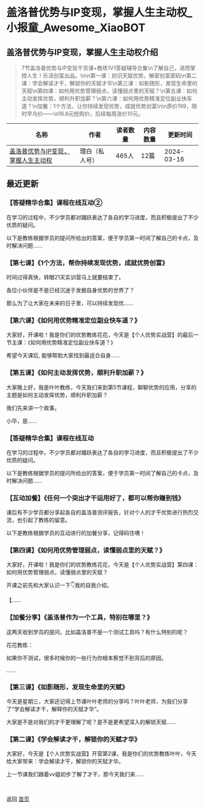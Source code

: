 # 盖洛普优势与IP变现，掌握人生主动权_小报童_Awesome_XiaoBOT

## 盖洛普优势与IP变现，掌握人生主动权介绍
> 7节盖洛普优势与IP变现干货课+教练1V1答疑辅导合集\n了解自己，进而掌控人生！乐活创富出品。\n\n第一课：初识天赋优势，解密创富密码\n第二课：学会解读才干，解锁你的天赋才华\n第三课：如影随形，发现生命里的天赋\n第四课：如何用优势管理弱点，读懂弱点里的天赋？\n第五课：如何主动发挥优势，顺利升职加薪？\n第六课：如何用优势精准定位副业快车道？\n加餐：1个方法，让你持续发现优势，成就优势创富\n\n原价199，限时早鸟价——\n16.8元抢购价，后续每周涨价10元。  
  


|名称|作者|读者数量|内容数量|更新时间|
|---|---|---|---|---|
|[盖洛普优势与IP变现，掌握人生主动权](https://xiaobot.net/p/lhcfgrys?refer=0b133df9-27dc-423b-8101-639049001c13)|理白（私人号）|465人|12篇|2024-03-16|

## 最近更新
### 【答疑精华合集】课程在线互动②

在学习的过程中，不少学员都对踊跃表达了各自的学习进度，而且积极提出了不少优质的疑问。

以下是教练根据学员的提问所给出的答案，便于学员第一时间了解自己的卡点，及时解决问题......

### 【第七课】《1个方法，帮你持续发现优势，成就优势创富》

时间过得真快，转眼21天实训营马上就要结束了。

各位小伙伴是不是已经沉迷于发掘自身优势的世界了？

那么为了让大家在未来的日子里，可以持续发现优......

### 【第六课】《如何用优势精准定位副业快车道？》

大家好，开课啦！我是你们的优势教练花花，今天是【个人优势实战营】的最后一节主课：《如何用优势精准定位副业快车道？》

希望今天课后, 能够帮助大家找到最适合自身......

### 【第五课】《如何主动发挥优势，顺利升职加薪？》

大家晚上好，我是叶叶教练，今天我们来到第5节课程，聊聊优势的应用，分享的主题是如何主动发挥优势，顺利升职加薪？

我们先来讲一个故事。

小华，是......

### 【答疑精华合集】课程在线互动

在学习的过程中，不少学员都对踊跃表达了各自的学习进度，而且积极提出了不少优质的疑问。

以下是教练根据学员的提问所给出的答案，便于学员第一时间了解自己的卡点，及时解决问题......

### 【互动加餐】《任何一个突出才干运用好了，都可以帮你赚到钱》

课后有不少学员都分享起各自的盖洛普测评报告，针对个人的才干优势进行热烈交流，也引起了教练的留意。

以下是教练根据学员的互动进行的加餐分享，记得码住噢！

### 【第四课】《如何用优势管理弱点，读懂弱点里的天赋？》

大家好，开课啦！我是你们的优势教练花花，今天是【个人优势实战营】第四课：如何用优势管理弱点，读懂弱点里的天赋？

开课之前先和大家认识一下👇我的自我介绍。

【......

### 【加餐分享】《盖洛普作为一个工具，特别在哪里？》

这两天收到学员的提问，比如盖洛普不是一个测试工具吗？有什么特别的呢？

花花教练：

如果你不测试，很多时候你的一些行为你根本察觉不到背后的原因。

......

### 【第三课】《如影随形，发现生命里的天赋》

今天是星期三，大家还记得上节课叶叶老师的分享吗？叶叶老师，为我们分享了“学会解读才干，解释你的天赋才华”。

大家是不是对我们的才干更理解了呢？是不是更希望深入的解锁天赋......

### 【第二课】《学会解读才干，解锁你的天赋才华》

大家好，今天是【个人优势实战营】开营第2课，我是你们的优势教练叶叶，今天给大家带来：学会解读才干，解锁你的天赋才华。

上一节课我们跟着vv姐初步了解了才干，那今天我们来......


<a href="https://github.com/Reno9527/awesome-xiaobot" style="color: white; text-decoration: none;">awesome-xiaobot</a>

返回 [首页](../README.md)
